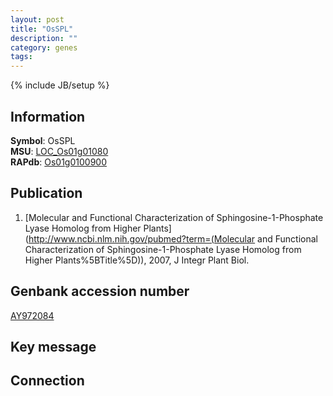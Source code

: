 ```yaml
---
layout: post
title: "OsSPL"
description: ""
category: genes
tags: 
---
```

{% include JB/setup %}

## Information
__Symbol__: OsSPL  
__MSU__: [LOC_Os01g01080](http://rice.plantbiology.msu.edu/cgi-bin/ORF_infopage.cgi?orf=LOC_Os01g01080)  
__RAPdb__: [Os01g0100900](http://rapdb.dna.affrc.go.jp/viewer/gbrowse_details/irgsp1?name=Os01g0100900)  

## Publication
1. [Molecular and Functional Characterization of Sphingosine-1-Phosphate Lyase Homolog from Higher Plants](http://www.ncbi.nlm.nih.gov/pubmed?term=(Molecular and Functional Characterization of Sphingosine-1-Phosphate Lyase Homolog from Higher Plants%5BTitle%5D)), 2007, J Integr Plant Biol.

## Genbank accession number
[AY972084](http://www.ncbi.nlm.nih.gov/nuccore/AY972084)

## Key message

## Connection



